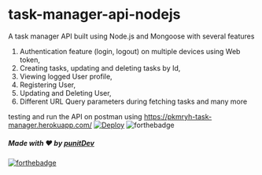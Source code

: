 # task-manager-api-nodejs
A task manager API built using Node.js and Mongoose with several features 
1. Authentication feature (login, logout) on multiple devices using Web token, 
2. Creating tasks, updating and deleting tasks by Id,
3. Viewing logged User profile,
4. Registering User,
5. Updating and Deleting User,
6. Different URL Query parameters during fetching tasks and many more

testing and run the API on postman using https://pkmryh-task-manager.herokuapp.com/
[![Deploy](https://www.herokucdn.com/deploy/button.svg)](https://pkmryh-task-manager.herokuapp.com)
![forthebadge](https://badgen.net/npm/v/express)

##### Made with ♥ by <a href="https://github.com/punitkmryh">punitDev</a>
[![forthebadge](https://forthebadge.com/images/badges/built-with-love.svg)](https://github.com/punitkmryh)
